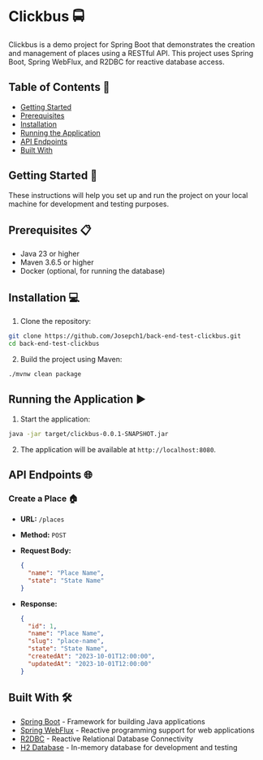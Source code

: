 # Clickbus 🚍

Clickbus is a demo project for Spring Boot that demonstrates the creation and management of places using a RESTful API. This project uses Spring Boot, Spring WebFlux, and R2DBC for reactive database access.

## Table of Contents 📑

- [Getting Started](#getting-started)
- [Prerequisites](#prerequisites)
- [Installation](#installation)
- [Running the Application](#running-the-application)
- [API Endpoints](#api-endpoints)
- [Built With](#built-with)

## Getting Started 🚀

These instructions will help you set up and run the project on your local machine for development and testing purposes.

## Prerequisites 📋

- Java 23 or higher
- Maven 3.6.5 or higher
- Docker (optional, for running the database)

## Installation 💻

1. Clone the repository:

  ```sh
  git clone https://github.com/Josepch1/back-end-test-clickbus.git
  cd back-end-test-clickbus
  ```

2. Build the project using Maven:

  ```sh
  ./mvnw clean package
  ```

## Running the Application ▶️

1. Start the application:

  ```sh
  java -jar target/clickbus-0.0.1-SNAPSHOT.jar
  ```

2. The application will be available at `http://localhost:8080`.

## API Endpoints 🌐

### Create a Place 🏠

- **URL:** `/places`
- **Method:** `POST`
- **Request Body:**

  ```json
  {
    "name": "Place Name",
    "state": "State Name"
  }
  ```
  
- **Response:**

  ```json
  {
    "id": 1,
    "name": "Place Name",
    "slug": "place-name",
    "state": "State Name",
    "createdAt": "2023-10-01T12:00:00",
    "updatedAt": "2023-10-01T12:00:00"
  }
  ```

## Built With 🛠️

- [Spring Boot](https://spring.io/projects/spring-boot) - Framework for building Java applications
- [Spring WebFlux](https://spring.io/projects/spring-webflux) - Reactive programming support for web applications
- [R2DBC](https://r2dbc.io/) - Reactive Relational Database Connectivity
- [H2 Database](https://www.h2database.com/) - In-memory database for development and testing
